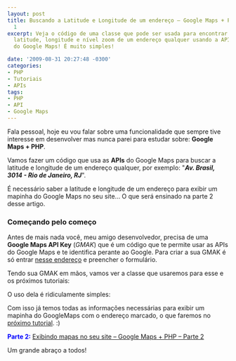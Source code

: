 ```yaml
---
layout: post
title: Buscando a Latitude e Longitude de um endereço – Google Maps + PHP – Parte
  1
excerpt: Veja o código de uma classe que pode ser usada para encontrar os dados de
  latitude, longitude e nível zoom de um endereço qualquer usando a API de informações
  do Google Maps! É muito simples!

date: '2009-08-31 20:27:48 -0300'
categories:
- PHP
- Tutoriais
- APIs
tags:
- PHP
- API
- Google Maps
---
```

Fala pessoal, hoje eu vou falar sobre uma funcionalidade que sempre tive interesse em desenvolver mas nunca parei para estudar sobre: <strong>Google Maps + PHP</strong>.

Vamos fazer um código que usa as <strong>APIs</strong> do Google Maps para buscar a latitude e longitude de um endereço qualquer, por exemplo: "<strong><em>Av. Brasil, 3014 - Rio de Janeiro, RJ</em></strong>".

É necessário saber a latitude e longitude de um endereço para exibir um mapinha do Google Maps no seu site... O que será ensinado na parte 2 desse artigo.

### Começando pelo começo
Antes de mais nada você, meu amigo desenvolvedor, precisa de uma <strong>Google Maps API Key</strong> (<em>GMAK</em>) que é um código que te permite usar as APIs do Google Maps e te identifica perante ao Google. Para criar a sua GMAK é só entrar [nesse endereço](https://developers.google.com/maps/signup?hl=pt-br) e preencher o formulário.

Tendo sua GMAK em mãos, vamos ver a classe que usaremos para esse e os próximos tutoriais:


<div data-gist-id="c9337c488d2e3ca4d5a6" data-gist-show-loading="false"></div>

O uso dela é ridiculamente simples:


<div data-gist-id="5056a2be01ff08b26a23" data-gist-show-loading="false"></div>

Com isso já temos todas as informações necessárias para exibir um mapinha do GoogleMaps com o endereço marcado, o que faremos no [próximo tutorial](/exibindo-mapas-no-seu-site-google-maps-php-parte-2). :)

<strong style="color: blue">Parte 2:</strong> [Exibindo mapas no seu site – Google Maps + PHP – Parte 2](/exibindo-mapas-no-seu-site-google-maps-php-parte-2)

Um grande abraço a todos!

